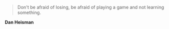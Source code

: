 >Don't be afraid of losing, be afraid of playing a game and not learning something.

**Dan Heisman**